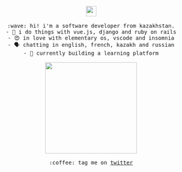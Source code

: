 <p align="center">
  <img src="https://user-images.githubusercontent.com/5679180/79618120-0daffb80-80be-11ea-819e-d2b0fa904d07.gif" width="27px">
  <br><br>
  <samp>
    :wave: hi! i'm a software developer from kazakhstan.<br>
         - 🔌️ i do things with vue.js, django and ruby on rails<br>
         - 😍️ in love with elementary os, vscode and insomnia<br>
         - 🗣️ chatting in english, french, kazakh and russian<br>
         - 🔭 currently building a learning platform<br><br>
    <img src="https://i.imgur.com/kdKhgx6.gif" width="240px" align="center"><br><br>
    :coffee: tag me on <a href="https://twitter.com/zshanabek">twitter</a>
  </samp>
</p>
